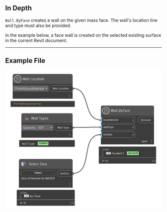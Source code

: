 ## In Depth
`Wall.ByFace` creates a wall on the given mass face. The wall's location line and type must also be provided.

In the example below, a face wall is created on the selected existing surface in the current Revit document.
___
## Example File

![Wall.ByFace](./Revit.Elements.Wall.ByFace_img.jpg)